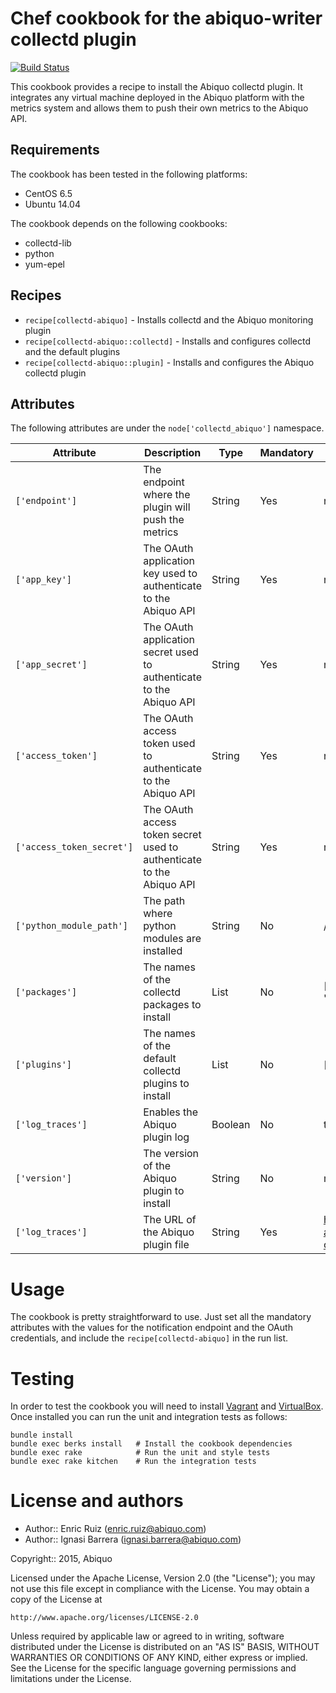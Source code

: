Chef cookbook for the abiquo-writer collectd plugin
===================================================

[![Build Status](https://travis-ci.org/abiquo/collectd-abiquo-cookbook.svg?branch=master)](https://travis-ci.org/abiquo/collectd-abiquo-cookbook)

This cookbook provides a recipe to install the Abiquo collectd plugin.
It integrates any virtual machine deployed in the Abiquo platform with the
metrics system and allows them to push their own metrics to the Abiquo API.

## Requirements

The cookbook has been tested in the following platforms:

* CentOS 6.5
* Ubuntu 14.04

The cookbook depends on the following cookbooks:

* collectd-lib
* python
* yum-epel

## Recipes

* `recipe[collectd-abiquo]` - Installs collectd and the Abiquo monitoring plugin
* `recipe[collectd-abiquo::collectd]` - Installs and configures collectd and the default plugins
* `recipe[collectd-abiquo::plugin]` - Installs and configures the Abiquo collectd plugin

## Attributes

The following attributes are under the `node['collectd_abiquo']` namespace.

Attribute | Description | Type | Mandatory | Default value
----------|-------------|------|-----------|--------------
`['endpoint']` | The endpoint where the plugin will push the metrics | String | Yes | nil
`['app_key']` | The OAuth application key used to authenticate to the Abiquo API | String | Yes | nil
`['app_secret']` | The OAuth application secret used to authenticate to the Abiquo API | String | Yes | nil
`['access_token']` | The OAuth access token used to authenticate to the Abiquo API | String | Yes | nil
`['access_token_secret']` | The OAuth access token secret used to authenticate to the Abiquo API | String | Yes | nil
`['python_module_path']` | The path where python modules are installed | String | No | /usr/lib/collectd
`['packages']` | The names of the collectd packages to install | List | No | ['collectd'] (['collectd-core', 'libpython2.7'] in Ubuntu)
`['plugins']` | The names of the default collectd plugins to install | List | No | ['cpu', 'disk', 'interface']
`['log_traces']` | Enables the Abiquo plugin log | Boolean | No | true
`['version']` | The version of the Abiquo plugin to install | String | No | master
`['log_traces']` | The URL of the Abiquo plugin file | String | Yes | https://cdn.rawgit.com/abiquo/collectd-abiquo-cookbook/master/files/default/abiquo.py 

# Usage

The cookbook is pretty straightforward to use. Just set all the mandatory attributes with the values for
the notification endpoint and the OAuth credentials, and include the `recipe[collectd-abiquo]` in the
run list.

# Testing

In order to test the cookbook you will need to install [Vagrant](https://www.vagrantup.com/) and [VirtualBox](https://www.virtualbox.org/).
Once installed you can run the unit and integration tests as follows:

    bundle install
    bundle exec berks install   # Install the cookbook dependencies
    bundle exec rake            # Run the unit and style tests
    bundle exec rake kitchen    # Run the integration tests

# License and authors

* Author:: Enric Ruiz (enric.ruiz@abiquo.com)
* Author:: Ignasi Barrera (ignasi.barrera@abiquo.com)

Copyright:: 2015, Abiquo

Licensed under the Apache License, Version 2.0 (the "License");
you may not use this file except in compliance with the License.
You may obtain a copy of the License at

    http://www.apache.org/licenses/LICENSE-2.0

Unless required by applicable law or agreed to in writing, software
distributed under the License is distributed on an "AS IS" BASIS,
WITHOUT WARRANTIES OR CONDITIONS OF ANY KIND, either express or implied.
See the License for the specific language governing permissions and
limitations under the License.
